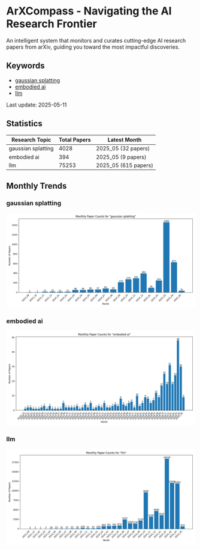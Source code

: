 # ArXCompass - Navigating the AI Research Frontier
An intelligent system that monitors and curates cutting-edge AI research papers from arXiv, guiding you toward the most impactful discoveries.

## Keywords

- [gaussian splatting](gaussian_splatting/)
- [embodied ai](embodied_ai/)
- [llm](llm/)

Last update: 2025-05-11

## Statistics

| Research Topic | Total Papers | Latest Month |
| --- | --- | --- |
| gaussian splatting | 4028 | 2025_05 (32 papers) |
| embodied ai | 394 | 2025_05 (9 papers) |
| llm | 75253 | 2025_05 (615 papers) |

## Monthly Trends

### gaussian splatting

![Monthly Paper Counts for gaussian splatting](gaussian_splatting/monthly_stats.png)

### embodied ai

![Monthly Paper Counts for embodied ai](embodied_ai/monthly_stats.png)

### llm

![Monthly Paper Counts for llm](llm/monthly_stats.png)

